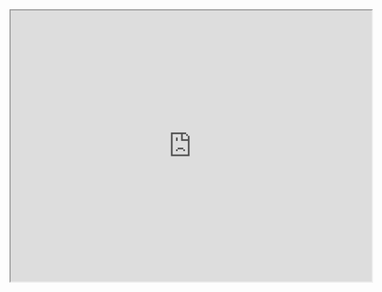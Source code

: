<iframe src="https://www.google.com/maps/d/u/0/embed?mid=1cC9STfloWOMMp6ZYAUNQ9FN89zcghWhG" width="640" height="480"></iframe>
